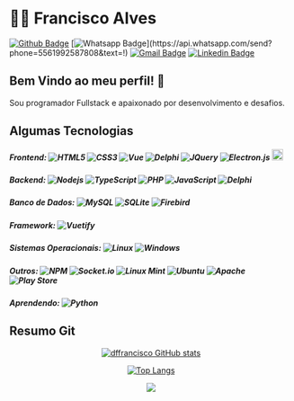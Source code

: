 # :man_technologist: Francisco Alves

[![Github Badge](https://img.shields.io/badge/-Github-000?style=flat-square&logo=Github&logoColor=white&link=https://github.com/dffrancisco)](https://github.com/dffrancisco)
[![Whatsapp Badge](https://img.shields.io/badge/-Whatsapp-4CA143?style=flat-square&labelColor=4CA143&logo=whatsapp&logoColor=white&link=https://api.whatsapp.com/send?phone=5561992587808&text=!)](https://api.whatsapp.com/send?phone=5561992587808&text=!)
[![Gmail Badge](https://img.shields.io/badge/-Gmail-c14438?style=flat-square&logo=Gmail&logoColor=white&link=mailto:dffrancisco@gmail.com)](mailto:dffrancisco@gmail.com)
[![Linkedin Badge](https://img.shields.io/badge/-LinkedIn-blue?style=flat-square&logo=Linkedin&logoColor=white&link=https://www.linkedin.com/in/francisco-alves/)](https://www.linkedin.com/in/francisco-alves-7991a214a/)

## Bem Vindo ao meu perfil! 👋

Sou programador Fullstack e apaixonado por desenvolvimento e desafios.


## Algumas Tecnologias


##### Frontend:  ![HTML5](https://img.shields.io/badge/-HTML5-E34F26?style=flat-square&logo=html5&logoColor=white) ![CSS3](https://img.shields.io/badge/-CSS3-549FDE?style=flat-square&logo=css3&logoColor=white) ![Vue](https://img.shields.io/badge/-VueJS-00b47d?style=flat-square&logo=vue.js&logoColor=white) ![Delphi](https://img.shields.io/badge/-Delphi-ED1F35?style=flat-square&logo=embarcadero&logoColor=white) ![JQuery](https://img.shields.io/badge/-JQuery-0769AD?style=flat-square&logo=JQuery&logoColor=white) ![Electron.js](https://img.shields.io/badge/Electron-191970?style=flat-square&logo=Electron&logoColor=white) <img src="https://res.cloudinary.com/practicaldev/image/fetch/s--QDrh4z5A--/c_limit%2Cf_auto%2Cfl_progressive%2Cq_auto%2Cw_880/https://img.shields.io/badge/Cordova-35434F%3Fstyle%3Dfor-the-badge%26logo%3Dapache-cordova%26logoColor%3DE8E8E8" loading="lazy" height="20">

##### Backend: ![Nodejs](https://img.shields.io/badge/-Node.js-43853d?style=flat-square&logo=Node.js&logoColor=white) ![TypeScript](https://img.shields.io/badge/-TypeScript-0077C6?style=flat-square&logo=typescript&logoColor=fff) ![PHP](https://img.shields.io/badge/-PHP-7478ae?style=flat-square&logo=php&logoColor=white) ![JavaScript](https://img.shields.io/badge/-JavaScript-F7B93E?style=flat-square&logo=javascript&logoColor=fff) ![Delphi](https://img.shields.io/badge/-Delphi-ED1F35?style=flat-square&logo=embarcadero&logoColor=white)

##### Banco de Dados: ![MySQL](https://img.shields.io/badge/-MySQL-00758F?style=flat-square&logo=mysql&logoColor=white) ![SQLite](https://img.shields.io/badge/-SQLite-003B57?style=flat-square&logo=sqlite&logoColor=white) ![Firebird](https://img.shields.io/badge/-Firebird-ef380c?style=flat-square&logoColor=white)

##### Framework: ![Vuetify](https://img.shields.io/badge/-Vuetify-00b47d?style=flat-square&logo=vuetify&logoColor=white) 

##### Sistemas Operacionais: ![Linux](https://img.shields.io/badge/-Linux-16C60C?style=flat-square&logo=linux&logoColor=white) ![Windows](https://img.shields.io/badge/-Windows-00ADEF?style=flat-square&logo=windows&logoColor=white) 

##### Outros: ![NPM](https://img.shields.io/badge/NPM-%23000000.svg?style=flat-square&logo=npm&logoColor=white) ![Socket.io](https://img.shields.io/badge/Socket.io-black?style=for-the-badge&logo=socket.io&badgeColor=010101) ![Linux Mint](https://img.shields.io/badge/Linux%20Mint-87CF3E?style=flat-square&logo=Linux%20Mint&logoColor=white) ![Ubuntu](https://img.shields.io/badge/Ubuntu-E95420?style=flat-square&logo=ubuntu&logoColor=white) ![Apache](https://img.shields.io/badge/apache-%23D42029.svg?style=flat-square&logo=apache&logoColor=white) ![Play Store](https://img.shields.io/badge/Google_Play-414141?style=flat-square&logo=google-play&logoColor=white)

##### Aprendendo: ![Python](https://img.shields.io/badge/python-3670A0?style=flat-square&logo=python&logoColor=ffdd54)

## Resumo Git

<div align='center'>

<a href="http://www.github.com/dffrancisco"><img src="https://github-readme-stats.vercel.app/api?username=dffrancisco&show_icons=true&hide=&count_private=true&title_color=3382ed&text_color=ffffff&icon_color=3382ed&bg_color=171717&hide_border=true&show_icons=true" alt="dffrancisco GitHub stats" /></a>

  [![Top Langs](https://github-readme-stats.vercel.app/api/top-langs/?username=dffrancisco&langs_count=10&layout=compact&title_color=3382ed&text_color=ffffff&icon_color=3382ed&bg_color=171717&hide_border=true)](https://github.com/dffrancisco)
  
<a href="http://www.github.com/dffrancisco"><img src="https://github-readme-streak-stats.herokuapp.com/?user=dffrancisco&stroke=ffffff&background=171717&ring=3382ed&fire=3382ed&currStreakNum=ffffff&currStreakLabel=3382ed&sideNums=ffffff&sideLabels=ffffff&dates=ffffff&hide_border=true" /></a>


</div>
